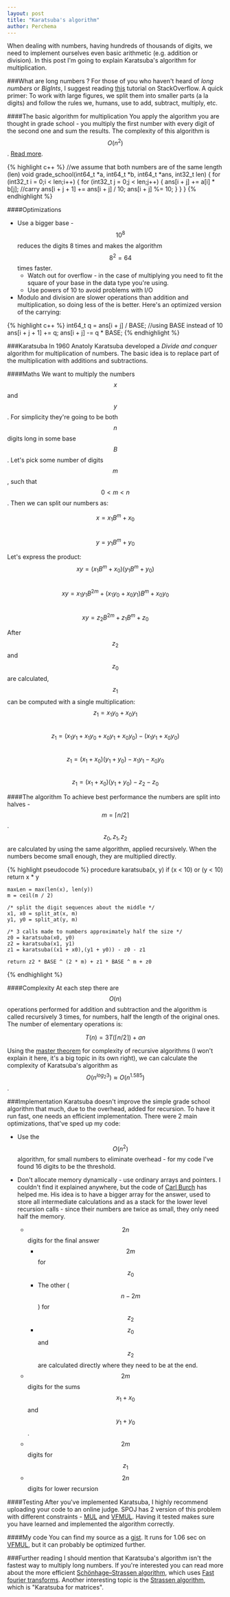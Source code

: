 ```yaml
---
layout: post
title: "Karatsuba's algorithm"
author: Perchema
---
```

When dealing with numbers, having hundreds of thousands of digits, we need to
implement ourselves even basic arithmetic (e.g. addition or division). In this 
post I'm going to explain Karatsuba's algorithm for multiplication.

###What are long numbers ?
For those of you who haven't heard of *long numbers* or *BigInts*, I suggest 
reading [this][stack_overflow_tutorial] tutorial on StackOverflow. A quick
primer: To work with large figures, we split them into smaller parts (a la digits)
and follow the rules we, humans, use to add, subtract, multiply, etc.

####The basic algorithm for multiplication
You apply the algorithm you are thought in grade school - you multiply the first
number with every digit of the second one and sum the results. The complexity of 
this algorithm is $$O(n^2)$$. [Read more][grade_school_wikipedia].

{% highlight c++ %}
//we assume that both numbers are of the same length (len) 
void grade_school(int64_t *a, int64_t *b, int64_t *ans, int32_t len) {
    for (int32_t i = 0;i < len;i++) {
        for (int32_t j = 0;j < len;j++) {
            ans[i + j] += a[i] * b[j]; 
            //carry
            ans[i + j + 1] += ans[i + j] / 10;
            ans[i + j] %= 10;
        }
    }
}
{% endhighlight %}

####Optimizations
 *  Use a bigger base -  $$10^8$$ reduces the digits 8 times and makes 
    the algorithm $$8^2 = 64$$ times faster. 
     *  Watch out for overflow - in the case of multiplying you need to fit the
        square of your base in the data type you're using.
     *  Use powers of 10 to avoid problems with I/O
 *  Modulo and division are slower operations than addition and multiplication, 
    so doing less of the is better. Here's an optimized version of the carrying:

{% highlight c++ %}
        int64_t q = ans[i + j] / BASE; //using BASE instead of 10 
        ans[i + j + 1] += q; 
        ans[i + j] -= q * BASE;
{% endhighlight %}

###Karatsuba
In 1960 Anatoly Karatsuba developed a *Divide and conquer* algorithm for 
multiplication of numbers. The basic idea is to replace part of the
multiplication with additions and subtractions. 

####Maths
We want to multiply the numbers $$x$$ and $$y$$. For simplicity they're going to
be both $$n$$ digits long in some base $$B$$. Let's pick some number of digits
$$m$$, such that $$0 < m < n$$. Then we can split our numbers as:

$$x = x_1B^m + x_0$$  
$$y = y_1B^m + y_0$$  

Let's express the product:  
$$xy = (x_1B^m + x_0)(y_1B^m + y_0)$$  
$$xy = x_1y_1B^{2m} + (x_1y_0 + x_0y_1)B^m + x_0y_0$$  
$$xy = z_2B^{2m} + z_1B^m + z_0$$  

After $$z_2$$ and $$z_0$$ are calculated, $$z_1$$ can be computed with a single
multiplication:  
$$z_1 = x_1y_0 + x_0y_1$$  
$$z_1 = (x_1y_1 + x_1y_0 + x_0y_1 + x_0y_0) - (x_1y_1 + x_0y_0)$$  
$$z_1 = (x_1 + x_0)(y_1 + y_0) - x_1y_1 - x_0y_0$$  
$$z_1 = (x_1 + x_0)(y_1 + y_0) - z_2 - z_0$$

####The algorithm
To achieve best performance the numbers are split into halves -
$$m = \lceil n / 2 \rceil$$. $$z_0, z_1, z_2$$ are calculated by using the 
same algorithm, applied recursively. When the numbers become small enough, 
they are multiplied directly.

{% highlight pseudocode %}
procedure karatsuba(x, y)
    if (x < 10) or (y < 10)
        return x * y

    maxLen = max(len(x), len(y))
    m = ceil(m / 2)

    /* split the digit sequences about the middle */
    x1, x0 = split_at(x, m)
    y1, y0 = split_at(y, m)

    /* 3 calls made to numbers approximately half the size */
    z0 = karatsuba(x0, y0)
    z2 = karatsuba(x1, y1)
    z1 = karatsuba((x1 + x0),(y1 + y0)) - z0 - z1

    return z2 * BASE ^ (2 * m) + z1 * BASE ^ m + z0
{% endhighlight %}

####Complexity
At each step there are $$O(n)$$ operations performed for addition and 
subtraction and the algorithm is called recursively 3 times, for numbers, half
the length of the original ones. The number of elementary operations is:

$$T(n) = 3T(\lceil n / 2\rceil) + an$$

Using the [master theorem][master_theorem] for complexity of recursive 
algorithms (I won't explain it here, it's a big topic in its own right), we can
calculate the complexity of Karatsuba's algorithm as 
$$O(n^{log_2{3}}) \approx O(n^{1.585})$$.

###Implementation
Karatsuba doesn't improve the simple grade school algorithm that much, due to 
the overhead, added for recursion. To have it run fast, one needs an efficient 
implementation. There were 2 main optimizations, that've sped up my code:

 *  Use the $$O(n^2)$$ algorithm, for small numbers to eliminate overhead - 
    for my code I've found 16 digits to be the threshold.

 *  Don't allocate memory dynamically - use ordinary arrays and pointers. I 
    couldn't find it explained anywhere, but the code of 
    [Carl Burch][carl_burch_karatsuba] has helped me. His idea is to 
    have a bigger array for the answer, used to store all intermediate 
    calculations and as a stack for the lower level recursion calls - since 
    their numbers are twice as small, they only need half the memory.

     *  $$2n$$ digits for the final answer
         *  $$2m$$ for $$z_0$$
         *  The other ($$n - 2m$$) for $$z_2$$
         *  $$z_0$$ and $$z_2$$ are calculated directly where they need to be 
            at the end.
    * $$2m$$ digits for the sums $$x_1 + x_0$$ and $$y_1 + y_0$$.
    * $$2m$$ digits for $$z_1$$
    * $$2n$$ digits for lower recursion

####Testing
After you've implemented Karatsuba, I highly recommend uploading your code to an
online judge. SPOJ has 2 version of this problem with different constraints -
[MUL][SPOJ_mul] and [VFMUL][SPOJ_vfmul]. Having it tested makes sure you have
learned and implemented the algorithm correctly.

####My code
You can find my source as a [gist][my_code]. It runs for 1.06 sec on
[VFMUL][SPOJ_vfmul], but it can probably be optimized further.

###Further reading
I should mention that Karatsuba's algorithm isn't the fastest way to multiply
long numbers. If you're interested you can read more about the more efficient 
[Schönhage–Strassen algorithm][wikipedia_mult_fft], which uses 
[Fast fourier transforms][wikipedia_fft]. Another interesting topic is the
[Strassen algorithm][wikipedia_matrix], which is \"Karatsuba for matrices\".

[stack_overflow_tutorial]: http://stackoverflow.com/questions/1218149/arbitrary-precision-arithmetic-explanation
[grade_school_wikipedia]: https://en.wikipedia.org/wiki/Multiplication_algorithm#Long_multiplication
[master_theorem]: https://en.wikipedia.org/wiki/Master_theorem
[carl_burch_karatsuba]: http://www.cburch.com/proj/karat/karat.txt

[SPOJ_mul]: http://www.spoj.com/problems/MUL/
[SPOJ_vfmul]: http://www.spoj.com/problems/VFMUL/
[my_code]: https://gist.github.com/Alaxe/23f6267ab86c793da280#file-karatsuba-cpp

[wikipedia_mult_fft]: https://en.wikipedia.org/wiki/Sch%C3%B6nhage%E2%80%93Strassen_algorithm
[wikipedia_fft]: https://en.wikipedia.org/wiki/Fast_Fourier_transform
[wikipedia_matrix]: https://en.wikipedia.org/wiki/Strassen_algorithm
